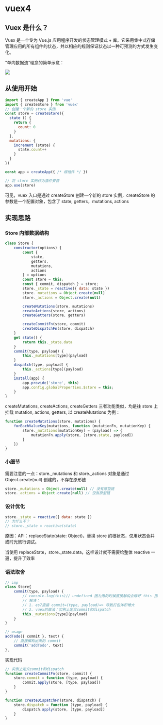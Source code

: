 # vuex4

## Vuex 是什么？

Vuex 是一个专为 Vue.js 应用程序开发的状态管理模式 + 库。它采用集中式存储管理应用的所有组件的状态，并以相应的规则保证状态以一种可预测的方式发生变化。


“单向数据流”理念的简单示意：

![](https://vuex.vuejs.org/flow.png)

## 从使用开始

```js
import { createApp } from 'vue'
import { createStore } from 'vuex'
// 创建一个新的 store 实例
const store = createStore({
  state () {
    return {
      count: 0
    }
  },
  mutations: {
    increment (state) {
      state.count++
    }
  }
})

const app = createApp({ /* 根组件 */ })

// 将 store 实例作为插件安装
app.use(store)
```

可见，vuex 入口是通过 createStore 创建一个新的 store 实例，createStore 的参数是一个配置对象，包含了 state, getters，mutations, actions

## 实现思路

### Store 内部数据结构

```js
class Store {
    constructor(options) {
        const {
            state,
            getters,
            mutations,
            actions
        } = options
        const store = this;
        const { commit, dispatch } = store;
        store._state = reactive({ data: state })
        store._mutations = Object.create(null) 
        store._actions = Object.create(null)

        createMutations(store, mutations)
        createActions(store, actions)
        createGetters(store, getters)

        createCommitFn(store, commit)
        createDispatchFn(store, dispatch)
    }
    get state() {
        return this._state.data
    }
    commit(type, payload) {
        this._mutations[type](payload)
    }
    dispatch(type, payload) {
        this._actions[type](payload)
    }
    install(app) {
        app.provide('store', this)
        app.config.globalProperties.$store = this;
    }
}
```

createMutations, createActions, createGetters 三者功能类似，均是往 store 上挂载 mutation, actions, getters, 以 createMutations 为例：

```js
function createMutations(store, mutations) {
    forEachValueKey(mutations, function (mutationFn, mutationKey) {
        store._mutations[mutationKey] = (payload) => {
            mutationFn.apply(store, [store.state, payload])
        }
    })
}
```

### 小细节

需要注意的一点：store._mutations 和 store._actions 对象是通过 Object.create(null) 创建的，不存在原形链

```js
store._mutations = Object.create(null) // 没有原型链
store._actions = Object.create(null) // 没有原型链
```

### 设计优化

```js
store._state = reactive({ data: state })
// 为什么不？
// store._state = reactive(state)
```

原因：API：replaceState(state: Object)，替换 store 的根状态，仅用状态合并或时光旅行调试。

当使用 replaceState，store._state.data，这样设计就不需要给整体 reactive 一遍，提升了效率

### 语法取舍

```js
// imp
class Store{
    commit(type, payload) {
        // console.log(this)// undefined 因为用的时候直接解构会破坏 this 指向
        // 解决：
        // 1. es7直接 commit=(type, payload)=> 导致打包体积增大
        // 2. vuex的做法：实例上定义commit和dispatch
        this._mutations[type](payload)
    }
}

// usage
addTodo({ commit }, text) {
    // 直接解构出来的 commit
    commit('addTodo', text)
},
```

实现代码

```js
// 实例上定义commit和dispatch
function createCommitFn(store, commit) {
    store.commit = function (type, payload) {
        commit.apply(store, [type, payload])
    }
}

function createDispatchFn(store, dispatch) {
    store.dispatch = function (type, payload) {
        dispatch.apply(store, [type, payload])
    }
}
```